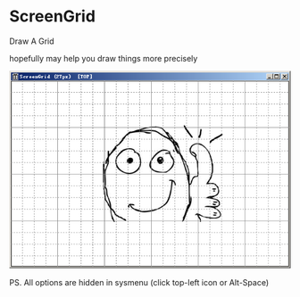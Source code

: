 # ScreenGrid

Draw A Grid

hopefully may help you draw things more precisely

![screenshot](screenshot.png)

PS. All options are hidden in sysmenu (click top-left icon or Alt-Space)

